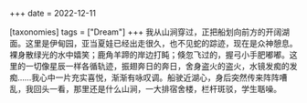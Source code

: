 +++
date = 2022-12-11

[taxonomies]
tags = ["Dream"]
+++ 
我从山涧穿过，正把船划向前方的开阔湖面。这里是伊甸园，亚当夏娃已经出走很久，也不见蛇的踪迹，现在是众神憩息。裸身散绿光的水中嬉笑；鹿角羊蹄的岸边打盹；倏忽飞过的，握弓小手肥嘟嘟。这里的一切像星辰一样各循轨迹，振翅奔日的奔日，舍身盗火的盗火，水镜发痴的发痴……我心中一片充实喜悦，渐渐有咏叹调。船驶近湖心，身后突然传来阵阵嘈乱，我回头一看，那里还是什么山涧，一大排宿舍楼，栏杆斑驳，学生聒噪。
<!-- more -->